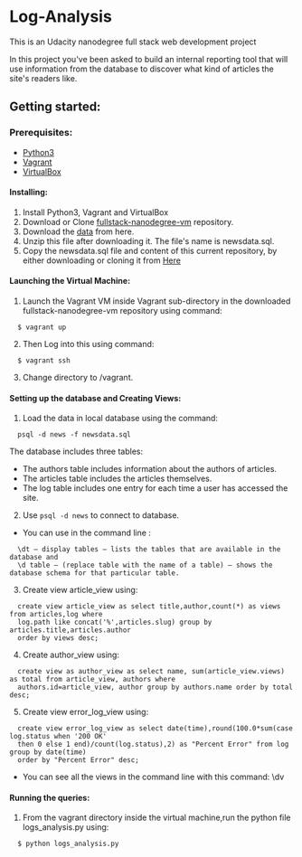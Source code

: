 # Log-Analysis

This is an Udacity nanodegree full stack web development project

In this project you've been asked to build an internal reporting tool that will use information from the database to discover what kind of articles the site's readers like.

## Getting started:

### Prerequisites:

  * [Python3](https://www.python.org/)
  * [Vagrant](https://www.vagrantup.com/)
  * [VirtualBox](https://www.virtualbox.org/)

#### Installing:
  1. Install Python3, Vagrant and VirtualBox
  2. Download or Clone [fullstack-nanodegree-vm](https://github.com/udacity/fullstack-nanodegree-vm) repository.
  3. Download the [data](https://d17h27t6h515a5.cloudfront.net/topher/2016/August/57b5f748_newsdata/newsdata.zip) from here.
  4. Unzip this file after downloading it. The file's name is newsdata.sql.
  5. Copy the newsdata.sql file and content of this current repository, by either downloading or cloning it from
  [Here](https://github.com/cmartinezBoada/Log-Analysis-Project)

#### Launching the Virtual Machine:
  1. Launch the Vagrant VM inside Vagrant sub-directory in the downloaded fullstack-nanodegree-vm repository using command:

  ```
    $ vagrant up
  ```
  2. Then Log into this using command:

  ```
    $ vagrant ssh
  ```
  3. Change directory to /vagrant.

#### Setting up the database and Creating Views:

  1. Load the data in local database using the command:

  ```
    psql -d news -f newsdata.sql
  ```
  The database includes three tables:
  * The authors table includes information about the authors of articles.
  * The articles table includes the articles themselves.
  * The log table includes one entry for each time a user has accessed the site.

  2. Use `psql -d news` to connect to database.
  * You can use in the command line : 
  
  ```
    \dt — display tables — lists the tables that are available in the database and 
    \d table — (replace table with the name of a table) — shows the database schema for that particular table.
  ```

  3. Create view article_view using:
  ```
    create view article_view as select title,author,count(*) as views from articles,log where
    log.path like concat('%',articles.slug) group by articles.title,articles.author
    order by views desc;
  ```
 
  4. Create author_view using: 
  ```
    create view as author_view as select name, sum(article_view.views) as total from article_view, authors where 
    authors.id=article_view, author group by authors.name order by total desc;
  ```  
  5. Create view error_log_view using:
  ```
    create view error_log_view as select date(time),round(100.0*sum(case log.status when '200 OK'
    then 0 else 1 end)/count(log.status),2) as "Percent Error" from log group by date(time)
    order by "Percent Error" desc;
  ```
 * You can see all the views in the command line with this command: \dv

#### Running the queries:
  1. From the vagrant directory inside the virtual machine,run the python file logs_analysis.py using:
  ```
    $ python logs_analysis.py
  ```
  


